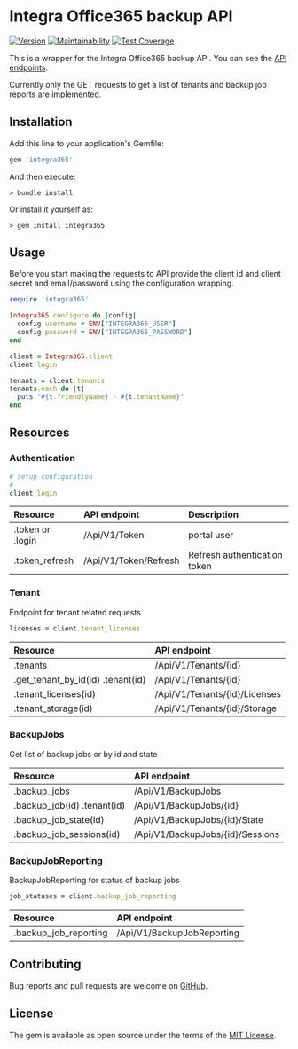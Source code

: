 # Integra Office365 backup API

[![Version](https://img.shields.io/gem/v/integra365.svg)](https://rubygems.org/gems/integra365)
[![Maintainability](https://api.codeclimate.com/v1/badges/41dec06ba5200b40b44e/maintainability)](https://codeclimate.com/github/jancotanis/integra365/maintainability)
[![Test Coverage](https://api.codeclimate.com/v1/badges/41dec06ba5200b40b44e/test_coverage)](https://codeclimate.com/github/jancotanis/integra365/test_coverage)

This is a wrapper for the Integra Office365 backup API.
You can see the [API endpoints](https://api.integra-bcs.nl/swagger/index.html).

Currently only the GET requests to get a list of tenants and backup job reports
are implemented.

## Installation

Add this line to your application's Gemfile:

```ruby
gem 'integra365'
```

And then execute:

```console
> bundle install
```

Or install it yourself as:

```console
> gem install integra365
```

## Usage

Before you start making the requests to API provide the client id and client secret and
email/password using the configuration wrapping.

```ruby
require 'integra365'

Integra365.configure do |config|
  config.username = ENV["INTEGRA365_USER"]
  config.password = ENV["INTEGRA365_PASSWORD"]
end

client = Integra365.client
client.login

tenants = client.tenants
tenants.each do |t|
  puts "#{t.friendlyName} - #{t.tenantName}"
end
```

## Resources

### Authentication

```ruby
# setup configuration
#
client.login
```

|Resource|API endpoint|Description|
|:--|:--|:--|
|.token or .login|/Api/V1/Token|portal user|
|.token_refresh|/Api/V1/Token/Refresh|Refresh authentication token|

### Tenant

Endpoint for tenant related requests

```ruby
licenses = client.tenant_licenses
```

|Resource|API endpoint|
|:--|:--|
|.tenants|/Api/V1/Tenants/{id}|
|.get_tenant_by_id(id) .tenant(id)|/Api/V1/Tenants/{id}|
|.tenant_licenses(id) |/Api/V1/Tenants/{id}/Licenses|
|.tenant_storage(id)|/Api/V1/Tenants/{id}/Storage|

### BackupJobs

Get list of backup jobs or by id and state

|Resource|API endpoint|
|:--|:--|
|.backup_jobs|/Api/V1/BackupJobs|
|.backup_job(id) .tenant(id)|/Api/V1/BackupJobs/{id}|
|.backup_job_state(id)|/Api/V1/BackupJobs/{id}/State|
|.backup_job_sessions(id)|/Api/V1/BackupJobs/{id}/Sessions|

### BackupJobReporting

BackupJobReporting for status of backup jobs

```ruby
job_statuses = client.backup_job_reporting

```

|Resource|API endpoint|
|:--|:--|
|.backup_job_reporting|/Api/V1/BackupJobReporting|

## Contributing

Bug reports and pull requests are welcome on [GitHub](https://github.com/jancotanis/integra365).

## License

The gem is available as open source under the terms of the [MIT License](https://opensource.org/licenses/MIT).
